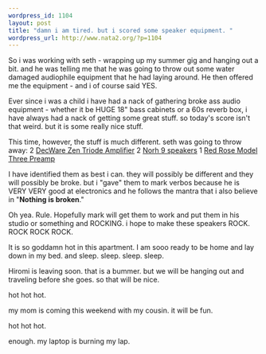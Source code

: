 ```yaml
--- 
wordpress_id: 1104
layout: post
title: "damn i am tired. but i scored some speaker equipment. "
wordpress_url: http://www.nata2.org/?p=1104
---
```

So i was working with seth - wrapping up my summer gig and hanging out a bit. and he was telling me that he was going to throw out some water damaged audiophile equipment that he had laying around. He then offered me the equipment - and i of course said YES. 

Ever since i was a child i have had a nack of gathering broke ass audio equipment - whether it be HUGE 18" bass cabinets or a 60s reverb box, i have always had a nack of getting some great stuff. so today's score isn't that weird. but it is some really nice stuff. 

This time, however, the stuff is much different. seth was going to throw away:
2 <a href="http://www.decware.com/zpage5.htm">DecWare Zen Triode Amplifier</a>
2 <A href="http://www.norh.com/products/norh9/">Norh 9 speakers</a> 
1 <A href="http://www.redrosemusic.com/model_three.shtml">Red Rose Model Three Preamp</a>

I have identified them as best i can. they will possibly be different and they will possibly be broke. but i "gave" them to mark verbos because he is VERY VERY good at electronics and he follows the mantra that i also  believe in "<strong>Nothing is broken</strong>."

Oh yea. Rule. Hopefully mark will get them to work and put them in his studio or something and ROCKING. i hope to make these speakers ROCK. ROCK ROCK ROCK. 

It is so goddamn hot in this apartment. I am sooo ready to be home and lay down in my bed. and sleep. sleep. sleep. sleep.

Hiromi is leaving soon. that is a bummer. but we will be hanging out and traveling before she goes.  so that will be nice. 

hot hot hot. 

my mom is coming this weekend with my cousin. it will be fun. 

hot hot hot.

enough. my laptop is burning my lap. 
